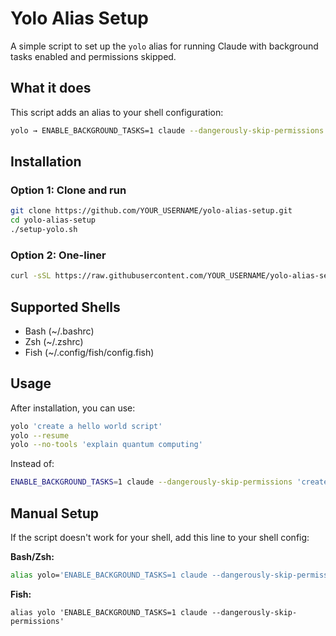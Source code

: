 # Yolo Alias Setup

A simple script to set up the `yolo` alias for running Claude with background tasks enabled and permissions skipped.

## What it does

This script adds an alias to your shell configuration:
```bash
yolo → ENABLE_BACKGROUND_TASKS=1 claude --dangerously-skip-permissions
```

## Installation

### Option 1: Clone and run
```bash
git clone https://github.com/YOUR_USERNAME/yolo-alias-setup.git
cd yolo-alias-setup
./setup-yolo.sh
```

### Option 2: One-liner
```bash
curl -sSL https://raw.githubusercontent.com/YOUR_USERNAME/yolo-alias-setup/main/setup-yolo.sh | bash
```

## Supported Shells
- Bash (~/.bashrc)
- Zsh (~/.zshrc)
- Fish (~/.config/fish/config.fish)

## Usage

After installation, you can use:
```bash
yolo 'create a hello world script'
yolo --resume
yolo --no-tools 'explain quantum computing'
```

Instead of:
```bash
ENABLE_BACKGROUND_TASKS=1 claude --dangerously-skip-permissions 'create a hello world script'
```

## Manual Setup

If the script doesn't work for your shell, add this line to your shell config:

**Bash/Zsh:**
```bash
alias yolo='ENABLE_BACKGROUND_TASKS=1 claude --dangerously-skip-permissions'
```

**Fish:**
```fish
alias yolo 'ENABLE_BACKGROUND_TASKS=1 claude --dangerously-skip-permissions'
```